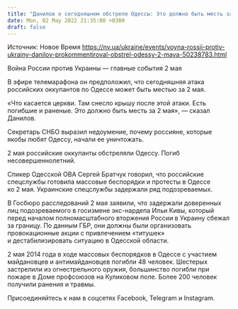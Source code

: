 ```yaml
---
title: "Данилов о сегодняшнем обстреле Одессы: Это должно быть месть за 2 мая"
date: Mon, 02 May 2022 21:35:00 +0300
draft: false
---
```

Источник: Новое Время https://nv.ua/ukraine/events/voyna-rossii-protiv-ukrainy-danilov-prokommentiroval-obstrel-odessy-2-maya-50238783.html


Война России против Украины — главные события 2 мая

 В эфире телемарафона он предположил, что сегодняшняя атака российских оккупантов по Одессе может быть местью за 2 мая.

«Что касается церкви. Там снесло крышу после этой атаки. Есть погибшие и раненые. Это должно быть месть за 2 мая», — сказал Данилов.

Секретарь СНБО выразил недоумение, почему россияне, которые якобы любят Одессу, начали ее уничтожать.

2 мая российские оккупанты обстреляли Одессу. Погиб несовершеннолетний.

Спикер Одесской ОВА Сергей Братчук говорил, что российские спецслужбы готовила массовые беспорядки и протесты в Одессе ко 2 мая. Украинские спецслужбы задержали ряд подозреваемых.

В Госбюро расследований 2 мая заявили, что задержали доверенных лиц подозреваемого в госизмене экс-нардепа Ильи Кивы, который перед началом полномасштабного вторжения России в Украину сбежал за границу. По данным ГБР, они должны были организовать провокационные акции с привлечением «титушек» и дестабилизировать ситуацию в Одесской области.

2 мая 2014 года в ходе массовых беспорядков в Одессе с участием майдановцев и антимайдановцев погибли 48 человек. Шестерых застрелили из огнестрельного оружия, большинство погибли при пожаре в Доме профсоюзов на Куликовом поле. Более 200 человек получили ранения и травмы.

Присоединяйтесь к нам в соцсетях Facebook, Telegram и Instagram.
